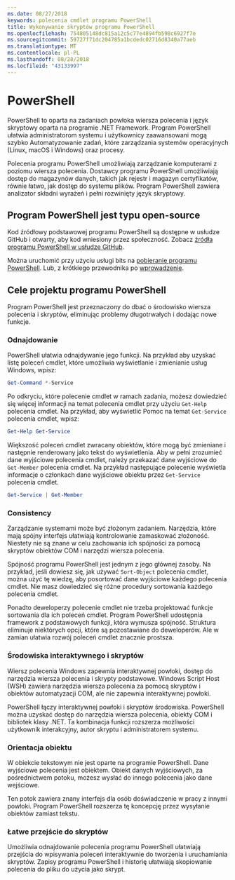 ```yaml
---
ms.date: 08/27/2018
keywords: polecenia cmdlet programu PowerShell
title: Wykonywanie skryptów programu PowerShell
ms.openlocfilehash: 754805148dc815a12c5c77e4894fb598c6927f7e
ms.sourcegitcommit: 59727f71dc204785a1bcdedc02716d8340a77aeb
ms.translationtype: MT
ms.contentlocale: pl-PL
ms.lasthandoff: 08/28/2018
ms.locfileid: "43133997"
---
```

# <a name="powershell"></a>PowerShell

PowerShell to oparta na zadaniach powłoka wiersza polecenia i język skryptowy oparta na programie .NET Framework.
Program PowerShell ułatwia administratorom systemu i użytkownicy zaawansowani mogą szybko Automatyzowanie zadań, które zarządzania systemów operacyjnych (Linux, macOS i Windows) oraz procesy.

Polecenia programu PowerShell umożliwiają zarządzanie komputerami z poziomu wiersza polecenia. Dostawcy programu PowerShell umożliwiają dostęp do magazynów danych, takich jak rejestr i magazyn certyfikatów, równie łatwo, jak dostęp do systemu plików. Program PowerShell zawiera analizator składni wyrażeń i pełni rozwinięty język skryptowy.

## <a name="powershell-is-open-source"></a>Program PowerShell jest typu open-source

Kod źródłowy podstawowej programu PowerShell są dostępne w usłudze GitHub i otwarty, aby kod wniesiony przez społeczność.
Zobacz [źródła programu PowerShell w usłudze GitHub](https://github.com/powershell/powershell).

Można uruchomić przy użyciu usługi bits na [pobieranie programu PowerShell](https://github.com/PowerShell/PowerShell#get-powershell).
Lub, z krótkiego przewodnika po [wprowadzenie](https://github.com/PowerShell/PowerShell/blob/master/docs/learning-powershell).

## <a name="powershell-design-goals"></a>Cele projektu programu PowerShell

Program PowerShell jest przeznaczony do dbać o środowisko wiersza polecenia i skryptów, eliminując problemy długotrwałych i dodając nowe funkcje.

### <a name="discoverability"></a>Odnajdowanie

PowerShell ułatwia odnajdywanie jego funkcji. Na przykład aby uzyskać listę poleceń cmdlet, które umożliwia wyświetlanie i zmienianie usług Windows, wpisz:

```powershell
Get-Command *-Service
```

Po odkryciu, które polecenie cmdlet w ramach zadania, możesz dowiedzieć się więcej informacji na temat polecenia cmdlet przy użyciu `Get-Help` polecenia cmdlet. Na przykład, aby wyświetlić Pomoc na temat `Get-Service` polecenia cmdlet, wpisz:

```powershell
Get-Help Get-Service
```

Większość poleceń cmdlet zwracany obiektów, które mogą być zmieniane i następnie renderowany jako tekst do wyświetlenia. Aby w pełni zrozumieć dane wyjściowe polecenia cmdlet, należy przekazać dane wyjściowe do `Get-Member` polecenia cmdlet. Na przykład następujące polecenie wyświetla informacje o członkach dane wyjściowe obiektu przez `Get-Service` polecenia cmdlet.

```powershell
Get-Service | Get-Member
```

### <a name="consistency"></a>Consistency

Zarządzanie systemami może być złożonym zadaniem. Narzędzia, które mają spójny interfejs ułatwiają kontrolowanie zamaskować złożoność. Niestety nie są znane w celu zachowania ich spójności za pomocą skryptów obiektów COM i narzędzi wiersza polecenia.

Spójność programu PowerShell jest jednym z jego głównej zasoby. Na przykład, jeśli dowiesz się, jak używać `Sort-Object` polecenia cmdlet, można użyć tę wiedzę, aby posortować dane wyjściowe każdego polecenia cmdlet. Nie masz dowiedzieć się różne procedury sortowania każdego polecenia cmdlet.

Ponadto deweloperzy polecenie cmdlet nie trzeba projektować funkcje sortowania dla ich poleceń cmdlet. Program PowerShell udostępnia framework z podstawowych funkcji, która wymusza spójność. Struktura eliminuje niektórych opcji, które są pozostawiane do deweloperów. Ale w zamian ułatwia rozwój poleceń cmdlet znacznie prostsza.

### <a name="interactive-and-scripting-environments"></a>Środowiska interaktywnego i skryptów

Wiersz polecenia Windows zapewnia interaktywnej powłoki, dostęp do narzędzia wiersza polecenia i skrypty podstawowe. Windows Script Host (WSH) zawiera narzędzia wiersza polecenia za pomocą skryptów i obiektów automatyzacji COM, ale nie zapewnia interaktywnej powłoki.

PowerShell łączy interaktywnej powłoki i skryptów środowiska. PowerShell można uzyskać dostęp do narzędzia wiersza polecenia, obiekty COM i bibliotek klasy .NET. Ta kombinacja funkcji rozszerza możliwości użytkownik interakcyjny, autor skryptu i administratorem systemu.

### <a name="object-orientation"></a>Orientacja obiektu

W obiekcie tekstowym nie jest oparte na programie PowerShell. Dane wyjściowe polecenia jest obiektem. Obiekt danych wyjściowych, za pośrednictwem potoku, możesz wysłać do innego polecenia jako dane wejściowe.

Ten potok zawiera znany interfejs dla osób doświadczenie w pracy z innymi powłoki. Program PowerShell rozszerza tę koncepcję przez wysyłanie obiektów zamiast tekstu.

### <a name="easy-transition-to-scripting"></a>Łatwe przejście do skryptów

Umożliwia odnajdowanie polecenia programu PowerShell ułatwiają przejścia do wpisywania poleceń interaktywnie do tworzenia i uruchamiania skryptów. Zapisy programu PowerShell i historię ułatwiają skopiowanie polecenia do pliku do użycia jako skrypt.
